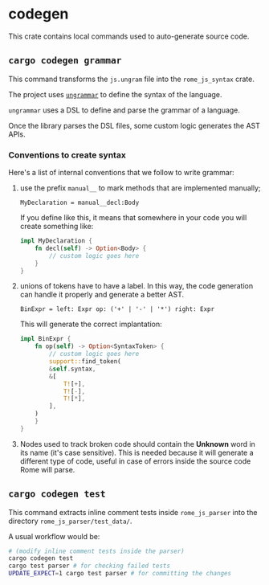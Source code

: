 # codegen

This crate contains local commands used to auto-generate source code.

## `cargo codegen grammar`
This command transforms the `js.ungram` file into the `rome_js_syntax` crate.

The project uses [`ungrammar`](https://github.com/rust-analyzer/ungrammar) to define the syntax of the language.

`ungrammar` uses a DSL to define and parse the grammar of a language.

Once the library parses the DSL files, some custom logic generates the AST APIs.

### Conventions to create syntax

Here's a list of internal conventions that we follow to write grammar:

1. use the prefix `manual__` to mark methods that are implemented manually;

	```text
	MyDeclaration = manual__decl:Body
	```

	If you define like this, it means that somewhere in your code you will create something like:

	```rust
	impl MyDeclaration {
		fn decl(self) -> Option<Body> {
			// custom logic goes here
		}
	}
	```

1. unions of tokens have to have a label. In this way, the code generation can handle it properly and generate a better AST.

	```text
	BinExpr = left: Expr op: ('+' | '-' | '*') right: Expr
	```

	This will generate the correct implantation:

	```rust
	impl BinExpr {
		fn op(self) -> Option<SyntaxToken> {
			// custom logic goes here
			support::find_token(
			&self.syntax,
			&[
				T![+],
				T![-],
				T![*],
			],
		)
		}
	}
	```

1. Nodes used to track broken code should contain the **Unknown** word in its name (it's case sensitive).
This is needed because it will generate a different type of code, useful in case of errors inside the source code Rome will parse.

## `cargo codegen test`
This command extracts inline comment tests inside `rome_js_parser` into the directory `rome_js_parser/test_data/`.

A usual workflow would be:
```bash
# (modify inline comment tests inside the parser)
cargo codegen test
cargo test parser # for checking failed tests
UPDATE_EXPECT=1 cargo test parser # for committing the changes
```
